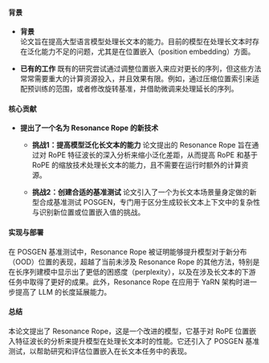 #### 背景
- **背景**       
    论文旨在提高大型语言模型处理长文本的能力。目前的模型在处理长文本时存在泛化能力不足的问题，尤其是在位置嵌入（position embedding）方面。

- **已有的工作**
    既有的研究尝试通过调整位置嵌入来应对更长的序列，但这些方法常常需要重大的计算资源投入，并且效果有限。例如，通过压缩位置索引来适配预训练的范围，或者修改旋转基准，并借助微调来处理延长的序列。

#### 核心贡献
- **提出了一个名为 Resonance Rope 的新技术**
    - **挑战1：提高模型泛化长文本的能力**
        论文提出的 Resonance Rope 旨在通过对 RoPE 特征波长的深入分析来缩小泛化差距，从而提高 RoPE 和基于 RoPE 的缩放技术处理长文本的能力，且不需要在运行时额外的计算资源。

    - **挑战2：创建合适的基准测试**
        论文引入了一个为长文本场景量身定做的新型合成基准测试 POSGEN，专门用于区分生成较长文本上下文中的复杂性与识别新位置或位置嵌入值的挑战。

#### 实现与部署
在 POSGEN 基准测试中，Resonance Rope 被证明能够提升模型对于新分布（OOD）位置的表现，超越了当前未涉及 Resonance Rope 的其他方法，特别是在长序列建模中显示出了更低的困惑度（perplexity），以及在涉及长文本的下游任务中取得了更好的成果。此外，Resonance Rope 在应用于 YaRN 架构时进一步提高了 LLM 的长度延展能力。

#### 总结
本论文提出了 Resonance Rope，这是一个改进的模型，它基于对 RoPE 位置嵌入特征波长的分析来提升模型在处理长文本时的性能。它还引入了 POSGEN 基准测试，以帮助研究和评估位置嵌入在长文本任务中的表现。